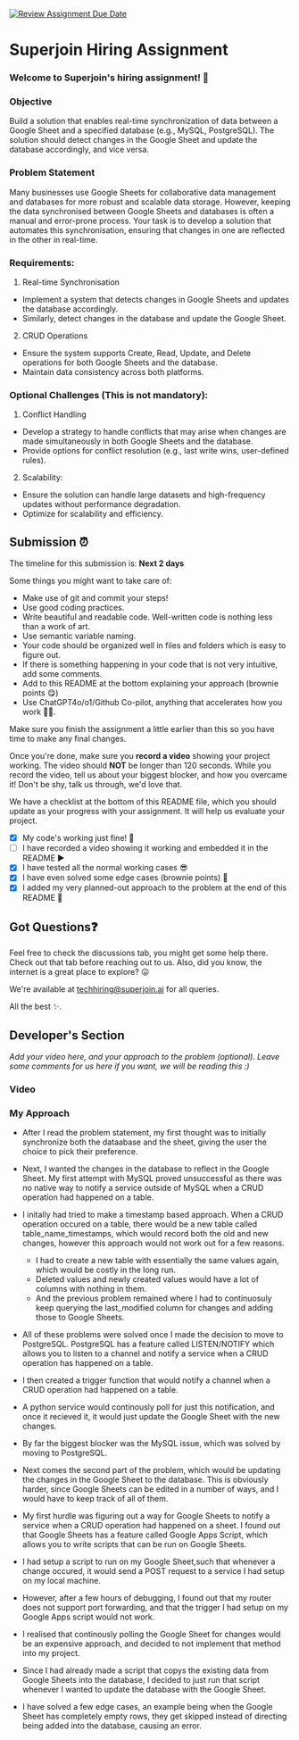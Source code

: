 [![Review Assignment Due Date](https://classroom.github.com/assets/deadline-readme-button-22041afd0340ce965d47ae6ef1cefeee28c7c493a6346c4f15d667ab976d596c.svg)](https://classroom.github.com/a/AHFn7Vbn)
# Superjoin Hiring Assignment

### Welcome to Superjoin's hiring assignment! 🚀

### Objective
Build a solution that enables real-time synchronization of data between a Google Sheet and a specified database (e.g., MySQL, PostgreSQL). The solution should detect changes in the Google Sheet and update the database accordingly, and vice versa.

### Problem Statement
Many businesses use Google Sheets for collaborative data management and databases for more robust and scalable data storage. However, keeping the data synchronised between Google Sheets and databases is often a manual and error-prone process. Your task is to develop a solution that automates this synchronisation, ensuring that changes in one are reflected in the other in real-time.

### Requirements:
1. Real-time Synchronisation
  - Implement a system that detects changes in Google Sheets and updates the database accordingly.
   - Similarly, detect changes in the database and update the Google Sheet.
  2.	CRUD Operations
   - Ensure the system supports Create, Read, Update, and Delete operations for both Google Sheets and the database.
   - Maintain data consistency across both platforms.
   
### Optional Challenges (This is not mandatory):
1. Conflict Handling
- Develop a strategy to handle conflicts that may arise when changes are made simultaneously in both Google Sheets and the database.
- Provide options for conflict resolution (e.g., last write wins, user-defined rules).
    
2. Scalability: 	
- Ensure the solution can handle large datasets and high-frequency updates without performance degradation.
- Optimize for scalability and efficiency.

## Submission ⏰
The timeline for this submission is: **Next 2 days**

Some things you might want to take care of:
- Make use of git and commit your steps!
- Use good coding practices.
- Write beautiful and readable code. Well-written code is nothing less than a work of art.
- Use semantic variable naming.
- Your code should be organized well in files and folders which is easy to figure out.
- If there is something happening in your code that is not very intuitive, add some comments.
- Add to this README at the bottom explaining your approach (brownie points 😋)
- Use ChatGPT4o/o1/Github Co-pilot, anything that accelerates how you work 💪🏽. 

Make sure you finish the assignment a little earlier than this so you have time to make any final changes.

Once you're done, make sure you **record a video** showing your project working. The video should **NOT** be longer than 120 seconds. While you record the video, tell us about your biggest blocker, and how you overcame it! Don't be shy, talk us through, we'd love that.

We have a checklist at the bottom of this README file, which you should update as your progress with your assignment. It will help us evaluate your project.

- [x] My code's working just fine! 🥳
- [ ] I have recorded a video showing it working and embedded it in the README ▶️
- [x] I have tested all the normal working cases 😎
- [x] I have even solved some edge cases (brownie points) 💪
- [x] I added my very planned-out approach to the problem at the end of this README 📜

## Got Questions❓
Feel free to check the discussions tab, you might get some help there. Check out that tab before reaching out to us. Also, did you know, the internet is a great place to explore? 😛

We're available at techhiring@superjoin.ai for all queries. 

All the best ✨.

## Developer's Section
*Add your video here, and your approach to the problem (optional). Leave some comments for us here if you want, we will be reading this :)*

### Video 


### My Approach
- After I read the problem statement, my first thought was to initially synchronize both the dataabase and the sheet, giving the user the choice to pick their preference.
- Next, I wanted the changes in the database to reflect in the Google Sheet. My first attempt with MySQL proved unsuccessful as there was no native way to notify a service outside of MySQL when a CRUD operation had happened on a table.
- I initally had tried to make a timestamp based approach. When a CRUD operation occured on a table, there would be a new table called table_name_timestamps, which would record both the old and new changes, however this approach would not work out for a few reasons.

  - I had to create a new table with essentially the same values again, which would be costly in the long run.
  - Deleted values and newly created values would have a lot of columns with nothing in them.
  - And the previous problem remained where I had to continuosuly keep querying the last_modified column for changes and adding those to Google Sheets.

- All of these problems were solved once I made the decision to move to PostgreSQL. PostgreSQL has a feature called LISTEN/NOTIFY which allows you to listen to a channel and notify a service when a CRUD operation has happened on a table.
- I then created a trigger function that would notify a channel when a CRUD operation had happened on a table.
- A python service would continously poll for just this notification, and once it recieved it, it would just update the Google Sheet with the new changes.
- By far the biggest blocker was the MySQL issue, which was solved by moving to PostgreSQL.
- Next comes the second part of the problem, which would be updating the changes in the Google Sheet to the database. This is obviously harder, since Google Sheets can be edited in a number of ways, and I would have to keep track of all of them.
- My first hurdle was figuring out a way for Google Sheets to notify a service when a CRUD operation had happened on a sheet. I found out that Google Sheets has a feature called Google Apps Script, which allows you to write scripts that can be run on Google Sheets.
- I had setup a script to run on my Google Sheet,such that whenever a change occured, it would send a POST request to a service I had setup on my local machine.
- However, after a few hours of debugging, I found out that my router does not support port forwarding, and that the trigger I had setup on my Google Apps script would not work.
- I realised that continously polling the Google Sheet for changes would be an expensive approach, and decided to not implement that method into my project.
- Since I had already made a script that copys the existing data from Google Sheets into the database, I decided to just run that script whenever I wanted to update the database with the Google Sheet.
- I have solved a few edge cases, an example being when the Google Sheet has completely empty rows, they get skipped instead of directing being added into the database, causing an error.